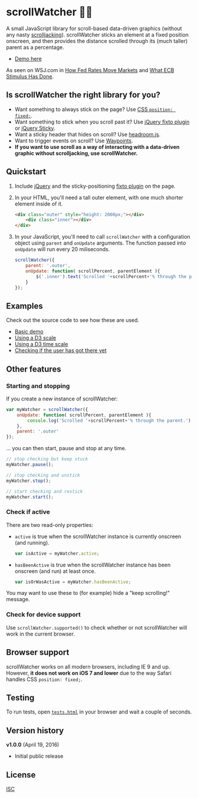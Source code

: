 # scrollWatcher 📜👀

A small JavaScript library for scroll-based data-driven graphics (without any nasty [scrolljacking](http://blog.arronhunt.com/post/66973746030/stop-scrolljacking)). scrollWatcher sticks an element at a fixed position onscreen, and then provides the distance scrolled through its (much taller) parent as a percentage.

- [Demo here](http://wsj.github.io/scroll-watcher/)

As seen on WSJ.com in [How Fed Rates Move Markets](http://graphics.wsj.com/reacting-to-fed-rates/) and [What ECB Stimulus Has Done](http://graphics.wsj.com/what-ecb-qe-stimulus-has-done/).

## Is scrollWatcher the right library for you?

- Want something to always stick on the page? Use [CSS `position: fixed;`](https://css-tricks.com/almanac/properties/p/position/#article-header-id-2).
- Want something to stick when you scroll past it? Use [jQuery fixto plugin](https://github.com/bbarakaci/fixto) or [jQuery Sticky](https://github.com/garand/sticky).
- Want a sticky header that hides on scroll? Use [headroom.js](http://wicky.nillia.ms/headroom.js/).
- Want to trigger events on scroll? Use [Waypoints](http://imakewebthings.com/waypoints/).
- **If you want to use scroll as a way of interacting with a data-driven graphic without scrolljacking, use scrollWatcher.**

## Quickstart

1. Include [jQuery](http://jquery.com) and the sticky-positioning [fixto plugin](https://github.com/bbarakaci/fixto) on the page.

2. In your HTML, you'll need a tall outer element, with one much shorter element inside of it.

    ```html
    <div class="outer" style="height: 2000px;"></div>
        <div class="inner"></div>
    </div>
    ```

3. In your JavaScript, you'll need to call `scrollWatcher` with a configuration object using `parent` and `onUpdate` arguments. The function passed into `onUpdate` will run every 20 miliseconds.

    ```js
    scrollWatcher({
        parent: '.outer',
        onUpdate: function( scrollPercent, parentElement ){
            $('.inner').text('Scrolled '+scrollPercent+'% through the parent.');
        }
    });
    ```

## Examples

Check out the source code to see how these are used.

- [Basic demo](http://wsj.github.io/scroll-watcher/)
- [Using a D3 scale](http://wsj.github.io/scroll-watcher/examples/d3-scale.html)
- [Using a D3 time scale](http://wsj.github.io/scroll-watcher/examples/d3-scale-time.html)
- [Checking if the user has got there yet](http://wsj.github.io/scroll-watcher/examples/active.html)

## Other features

### Starting and stopping

If you create a new instance of scrollWatcher:

```js
var myWatcher = scrollWatcher({
    onUpdate: function( scrollPercent, parentElement ){
        console.log('Scrolled '+scrollPercent+'% through the parent.');
    },
    parent: '.outer'
});
```

... you can then start, pause and stop at any time.

```js
// stop checking but keep stuck
myWatcher.pause();

// stop checking and unstick
myWatcher.stop();

// start checking and restick
myWatcher.start();
```

### Check if active

There are two read-only properties:

- `active` is true when the scrollWatcher instance is currently onscreen (and running). 

    ```js
    var isActive = myWatcher.active;
    ```
        
- `hasBeenActive` is true when the scrollWatcher instance has been onscreen (and run) at least once.

    ```js
    var isOrWasActive = myWatcher.hasBeenActive;
    ```

You may want to use these to (for example) hide a "keep scrolling!" message.

### Check for device support

Use `scrollWatcher.supported()` to check whether or not scrollWatcher will work in the current browser.

## Browser support

scrollWatcher works on all modern browsers, including IE 9 and up. However, **it does not work on iOS 7 and lower** due to the way Safari handles CSS `position: fixed;`.

## Testing

To run tests, open [`tests.html`](http://github.com/wsj/scroll-watcher/tests.html) in your browser and wait a couple of seconds.

## Version history

**v1.0.0** (April 19, 2016)

- Initial public release

## License

[ISC](/LICENSE)